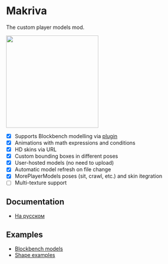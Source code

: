 # Makriva
The custom player models mod.

<img src="https://user-images.githubusercontent.com/2035306/149315673-5b662fc6-f522-4b8f-8186-8e03b627ad9f.gif" width="250" />

- [x] Supports Blockbench modelling via [plugin](https://raw.githubusercontent.com/msifd/makriva/master/blockbench/makriva.js)
- [x] Animations with math expressions and conditions
- [x] HD skins via URL
- [x] Custom bounding boxes in different poses
- [x] User-hosted models (no need to upload)
- [x] Automatic model refresh on file change
- [x] MorePlayerModels poses (sit, crawl, etc.) and skin itegration
- [ ] Multi-texture support

## Documentation
- [На русском](https://github.com/msifd/makriva/wiki/Документация)

## Examples
- [Blockbench models](/blockbench)
- [Shape examples](/examples)
